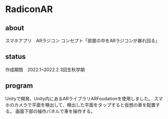 # RadiconAR
## about
スマホアプリ　ARラジコン
コンセプト「部屋の中をARラジコンが暴れ回る」

## status
作成期間　2022.1~2022.2 3回生秋学期

## program
Unityで開発、Unity内にあるARライブラリARFoudationを使用しました。
スマホのカメラで平面を検出して、検出した平面をタップすると仮想の車を配置する。
画面下部の操作パネルで車を操作する。
